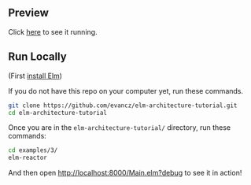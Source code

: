 ## Preview

Click [here](https://evancz.github.io/elm-architecture-tutorial/examples/3) to see it running.


## Run Locally

(First [install Elm](http://elm-lang.org/install))

If you do not have this repo on your computer yet, run these commands.

```bash
git clone https://github.com/evancz/elm-architecture-tutorial.git
cd elm-architecture-tutorial
```

Once you are in the `elm-architecture-tutorial/` directory, run these commands:

```bash
cd examples/3/
elm-reactor
```

And then open [http://localhost:8000/Main.elm?debug](http://localhost:8000/Main.elm?debug) to see it in action!